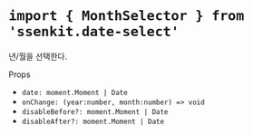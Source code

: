 # `import { MonthSelector } from 'ssenkit.date-select'`

년/월을 선택한다.

Props
- `date: moment.Moment | Date`
- `onChange: (year:number, month:number) => void`
- `disableBefore?: moment.Moment | Date`
- `disableAfter?: moment.Moment | Date`